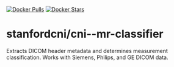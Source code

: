 [![Docker Pulls](https://img.shields.io/docker/pulls/stanfordcni/cni-dicom-mr-classifier.svg)](https://hub.docker.com/r/stanfordcni/cni-dicom-mr-classifier/)
[![Docker Stars](https://img.shields.io/docker/stars/stanfordcni/cni-dicom-mr-classifier.svg)](https://hub.docker.com/r/stanfordcni/cni-dicom-mr-classifier/)

# stanfordcni/cni--mr-classifier
Extracts DICOM header metadata and determines measurement classification. Works with Siemens, Philips, and GE DICOM data.
